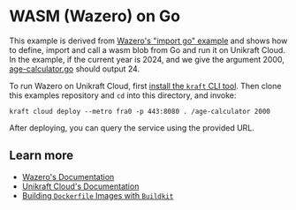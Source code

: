 # WASM (Wazero) on Go

This example is derived from [Wazero's "import go" example](https://github.com/tetratelabs/wazero/tree/main/examples/import-go) and shows how to define, import and call a wasm blob from Go and run it on Unikraft Cloud.
In the example, if the current year is 2024, and we give the argument 2000, [age-calculator.go](age-calculator.go) should output 24.

To run Wazero on Unikraft Cloud, first [install the `kraft` CLI tool](https://unikraft.org/docs/cli).
Then clone this examples repository and `cd` into this directory, and invoke:

```console
kraft cloud deploy --metro fra0 -p 443:8080 . /age-calculator 2000
```

After deploying, you can query the service using the provided URL.

## Learn more

- [Wazero's Documentation](https://wazero.io/docs/)
- [Unikraft Cloud's Documentation](https://unikraft.cloud/docs/)
- [Building `Dockerfile` Images with `Buildkit`](https://unikraft.org/guides/building-dockerfile-images-with-buildkit)

